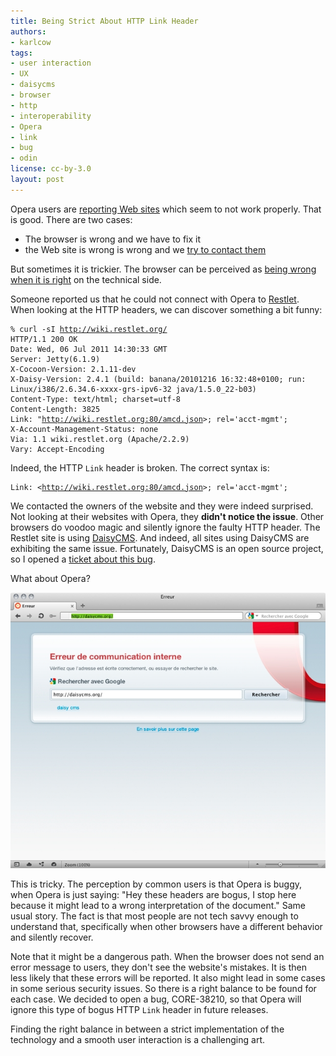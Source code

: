 ```yaml
---
title: Being Strict About HTTP Link Header
authors:
- karlcow
tags:
- user interaction
- UX
- daisycms
- browser
- http
- interoperability
- Opera
- link
- bug
- odin
license: cc-by-3.0
layout: post
---
```


<p>Opera users are <a href="https://bugs.opera.com/wizard/" target="_blank">reporting Web sites</a> which seem to not work properly. That is good. There are two cases:</p>
<ul>
  <li>The browser is wrong and we have to fix it</li>
  <li>the Web site is wrong is wrong and we <a href="http://my.opera.com/community/openweb/">try to contact them</a></li>
</ul>
<p>But sometimes it is trickier. The browser can be perceived as <a href="http://my.opera.com/ODIN/blog/2011/03/30/improving-interoperability-the-story-of-a-bug" target="_blank">being wrong when it is right</a> on the technical side. </p>
<p>Someone reported us that he could not connect with Opera to <a href="http://wiki.restlet.org/" target="_blank">Restlet</a>. When looking at the HTTP headers, we can discover something a bit funny:</p>
<pre><code>% curl -sI <a href="http://wiki.restlet.org/" target="_blank">http://wiki.restlet.org/</a>
HTTP/1.1 200 OK
Date: Wed, 06 Jul 2011 14:30:33 GMT
Server: Jetty(6.1.9)
X-Cocoon-Version: 2.1.11-dev
X-Daisy-Version: 2.4.1 (build: banana/20101216 16:32:48+0100; run: Linux/i386/2.6.34.6-xxxx-grs-ipv6-32 java/1.5.0_22-b03)
Content-Type: text/html; charset=utf-8
Content-Length: 3825
Link: &quot;<a href="http://wiki.restlet.org:80/amcd.json" target="_blank">http://wiki.restlet.org:80/amcd.json</a>&gt;; rel=&#39;acct-mgmt&#39;;
X-Account-Management-Status: none
Via: 1.1 wiki.restlet.org (Apache/2.2.9)
Vary: Accept-Encoding
</code></pre>
<p>Indeed, the HTTP <code>Link</code> header is broken. The correct syntax is:</p>
<pre><code>Link: &lt;<a href="http://wiki.restlet.org:80/amcd.json" target="_blank">http://wiki.restlet.org:80/amcd.json</a>&gt;; rel=&#39;acct-mgmt&#39;;</code></pre>
<p>We contacted the owners of the website and they were indeed surprised. Not looking at their websites with Opera, they <strong>didn&#39;t notice the issue</strong>. Other browsers do voodoo magic and silently ignore the faulty HTTP header. The Restlet site is using <a href="http://www.daisycms.org/">DaisyCMS</a>. And indeed, all sites using DaisyCMS are exhibiting the same issue. Fortunately, DaisyCMS is an open source project, so I opened a <a href="http://dev.outerthought.org/trac/outerthought_daisy/ticket/862">ticket about this bug</a>.</p>
<p>What about Opera? </p>
<span class='imgcenter'><img alt='' src='/blog/being-strict-about-http-link-header/daisyCMS.jpg' /></span>
<p>This is tricky. The perception by common users is that Opera is buggy, when Opera is just saying: &quot;Hey these headers are bogus, I stop here because it might lead to a wrong interpretation of the document.&quot; Same usual story. The fact is that most people are not tech savvy enough to understand that, specifically when other browsers have a different behavior and silently recover. </p>
<p>Note that it might be a dangerous path. When the browser does not send an error message to users, they don&#39;t see the website&#39;s mistakes. It is then less likely that these errors will be reported. It also might lead in some cases in some serious security issues. So there is a right balance to be found for each case. We decided to open a bug, CORE-38210, so that Opera will ignore this type of bogus HTTP <code>Link</code> header in future releases.</p>
<p>Finding the right balance in between a strict implementation of the technology and a smooth user interaction is a challenging art.</p>
